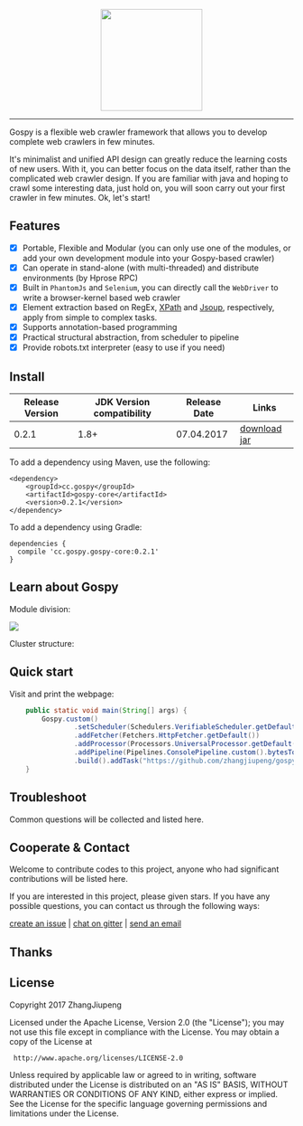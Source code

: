 <p align="center">
  <a href="http://www.gospy.cc/">
     <img src="http://7xp1jv.com1.z0.glb.clouddn.com/gospy/img/banner" width="180"><hr>
  </a>
</p>

Gospy is a flexible web crawler framework that allows you to develop complete web crawlers in few minutes.

It's minimalist and unified API design can greatly reduce the learning costs of new users. With it, you can better focus on the data itself, rather than the complicated web crawler design. If you are familiar with java and hoping to crawl some interesting data, just hold on, you will soon carry out your first crawler in few minutes. Ok, let's start!

## Features

* [x] Portable, Flexible and Modular (you can only use one of the modules, or add your own development module into your Gospy-based crawler)
* [x] Can operate in stand-alone (with multi-threaded) and distribute environments (by Hprose RPC)
* [x] Built in `PhantomJs` and `Selenium`, you can directly call the `WebDriver` to write a browser-kernel based web crawler
* [x] Element extraction based on RegEx, [XPath](https://github.com/code4craft/xsoup/) and [Jsoup](https://jsoup.org/), respectively, apply from simple to complex tasks.
* [x] Supports annotation-based programming
* [x] Practical structural abstraction, from scheduler to pipeline
* [x] Provide robots.txt interpreter (easy to use if you need)

## Install

Release Version | JDK Version compatibility | Release Date | Links
-- | -- | -- | --
0.2.1 | 1.8+ | 07.04.2017 | [download jar](https://github.com/zhangjiupeng/gospy/releases)

To add a dependency using Maven, use the following:
```
<dependency>
    <groupId>cc.gospy</groupId>
    <artifactId>gospy-core</artifactId>
    <version>0.2.1</version>
</dependency>
```
To add a dependency using Gradle:
```
dependencies {
  compile 'cc.gospy.gospy-core:0.2.1'
}
```

## Learn about Gospy
Module division:

![](http://7xp1jv.com1.z0.glb.clouddn.com/gospy/img/single-infra.jpg?imageView/5/w/500)

Cluster structure:

## Quick start

Visit and print the webpage:
```java
    public static void main(String[] args) {
        Gospy.custom()
                .setScheduler(Schedulers.VerifiableScheduler.getDefault())
                .addFetcher(Fetchers.HttpFetcher.getDefault())
                .addProcessor(Processors.UniversalProcessor.getDefault())
                .addPipeline(Pipelines.ConsolePipeline.custom().bytesToString().build())
                .build().addTask("https://github.com/zhangjiupeng/gospy").start();
    }
```

## Troubleshoot

Common questions will be collected and listed here.

## Cooperate & Contact

Welcome to contribute codes to this project, anyone who had significant contributions will be listed here.

If you are interested in this project, please given stars. If you have any possible questions, you can contact us through the following ways:

[create an issue](https://github.com/zhangjiupeng/gospy/issues/new) | [chat on gitter]() | [send an email](mailto:jiupeng.zhang@gmail.com)

## Thanks

## License

Copyright 2017 ZhangJiupeng

Licensed under the Apache License, Version 2.0 (the "License"); you may not use this file except in compliance with the License. You may obtain a copy of the License at

     http://www.apache.org/licenses/LICENSE-2.0

Unless required by applicable law or agreed to in writing, software distributed under the License is distributed on an "AS IS" BASIS, WITHOUT WARRANTIES OR CONDITIONS OF ANY KIND, either express or implied. See the License for the specific language governing permissions and limitations under the License.
